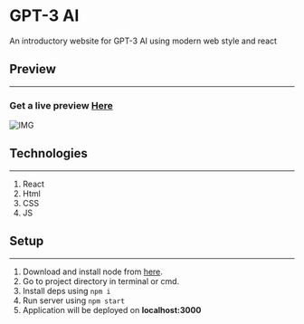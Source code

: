 # GPT-3 AI
An introductory website for GPT-3 AI using modern web style and react
## Preview
___
###  Get a live preview [Here](https://react-modern-ui.vercel.app)
![IMG](https://github.com/SaadJamilAkhtar/Project-Images/blob/master/GPT-1.png?raw=true)
## Technologies
___
1. React
2. Html
3. CSS
4. JS

## Setup
___
1. Download and install node from [here](https://nodejs.org/en/download/).
2. Go to project directory in terminal or cmd.
3. Install deps using `npm i`
4. Run server using `npm start`
5. Application will be deployed on **localhost:3000**
